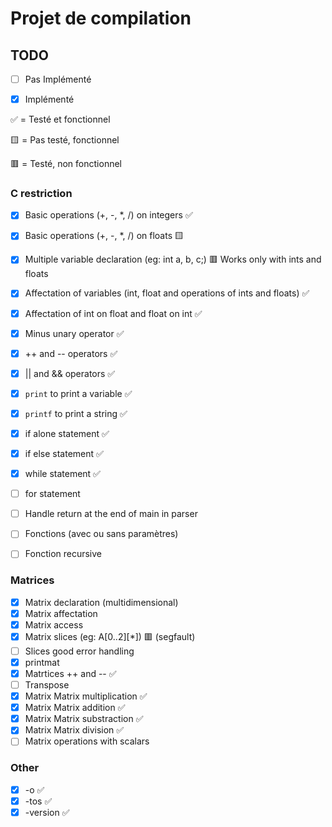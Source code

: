 # Projet de compilation

## TODO

- [ ] Pas Implémenté

- [x] Implémenté

✅ = Testé et fonctionnel

🟨 = Pas testé, fonctionnel

🟥 = Testé, non fonctionnel

### C restriction

- [x] Basic operations (+, -, *, /) on integers ✅
- [x] Basic operations (+, -, *, /) on floats 🟨
- [x] Multiple variable declaration (eg: int a, b, c;) 🟥 Works only with ints and floats
- [x] Affectation of variables (int, float and operations of ints and floats) ✅
- [x] Affectation of int on float and float on int ✅
- [x] Minus unary operator ✅
- [x] ++ and -- operators ✅
- [x] || and && operators ✅

- [x] `print` to print a variable ✅
- [x] `printf` to print a string ✅
- [x] if alone statement ✅
- [x] if else statement ✅
- [x] while statement ✅
- [ ] for statement
- [ ] Handle return at the end of main in parser
- [ ] Fonctions (avec ou sans paramètres)
- [ ] Fonction recursive

### Matrices

- [x] Matrix declaration (multidimensional)
- [x] Matrix affectation
- [x] Matrix access
- [x] Matrix slices (eg: A[0..2][*]) 🟥 (segfault)
- [ ] Slices good error handling
- [x] printmat
- [x] Matrtices ++ and --  ✅
- [ ] Transpose
- [x] Matrix Matrix multiplication ✅
- [x] Matrix Matrix addition ✅
- [x] Matrix Matrix substraction ✅
- [x] Matrix Matrix division ✅
- [ ] Matrix operations with scalars

### Other

- [x] -o ✅
- [x] -tos ✅
- [x] -version ✅
